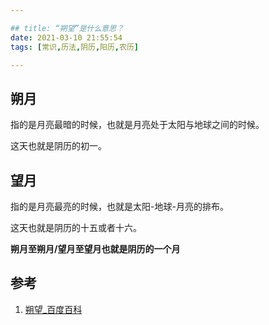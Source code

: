 ```yaml
---

## title: “朔望”是什么意思？
date: 2021-03-10 21:55:54
tags: [常识,历法,阴历,阳历,农历]

---
```


## 朔月

指的是月亮最暗的时候，也就是月亮处于太阳与地球之间的时候。

这天也就是阴历的初一。

## 望月

指的是月亮最亮的时候，也就是太阳-地球-月亮的排布。

这天也就是阴历的十五或者十六。

**朔月至朔月/望月至望月也就是阴历的一个月**


## 参考

1. [朔望_百度百科](https://baike.baidu.com/item/%E6%9C%94%E6%9C%9B/2313790?fr=aladdin)

